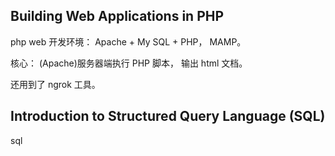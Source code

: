 

## Building Web Applications in PHP


php web 开发环境：  Apache + My SQL + PHP，  MAMP。

核心： (Apache)服务器端执行 PHP 脚本， 输出 html 文档。

还用到了 ngrok 工具。


## Introduction to Structured Query Language (SQL)

sql
